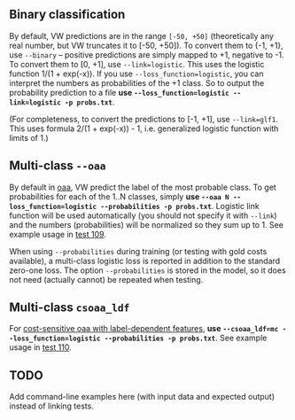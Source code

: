 ## Binary classification
By default, VW predictions are in the range `[-50, +50]` (theoretically any real number, but VW truncates it to [-50, +50]).
To convert them to {-1, +1}, use `--binary` – positive predictions are simply mapped to +1, negative to -1.
To convert them to [0, +1], use `--link=logistic`. This uses the logistic function 1/(1 + exp(-x)). If you use `--loss_function=logistic`, you can interpret the numbers as probabilities of the +1 class. So to output the probability prediction to a file **use `--loss_function=logistic --link=logistic -p probs.txt`**.

(For completeness, to convert the predictions to [-1, +1], use `--link=glf1`. This uses formula 2/(1 + exp(-x)) - 1, i.e. generalized logistic function with limits of 1.)

## Multi-class `--oaa`
By default in [oaa](One-Against-All-%28oaa%29-multi-class-example), VW predict the label of the most probable class.
To get probabilities for each of the 1..N classes, simply **use `--oaa N --loss_function=logistic --probabilities -p probs.txt`**.
Logistic link function will be used automatically (you should not specify it with `--link`) and the numbers (probabilities) will be normalized so they sum up to 1.
See example usage in [test 109](https://github.com/JohnLangford/vowpal_wabbit/blob/41befcc1fb86c4aaf5e96f91c0cf4427218ea4fe/test/RunTests#L1357).

When using `--probabilities` during training (or testing with gold costs available), a multi-class logistic loss is reported in addition to the standard zero-one loss.
The option `--probabilities` is stored in the model, so it does not need (actually cannot) be repeated when testing.

## Multi-class `csoaa_ldf`
For [cost-sensitive oaa with label-dependent features](http://www.umiacs.umd.edu/~hal/tmp/multiclassVW.html), 
**use `--csoaa_ldf=mc --loss_function=logistic --probabilities -p probs.txt`**.
See example usage in [test 110](https://github.com/JohnLangford/vowpal_wabbit/blob/41befcc1fb86c4aaf5e96f91c0cf4427218ea4fe/test/RunTests#L1362).

## TODO
Add command-line examples here (with input data and expected output) instead of linking tests.